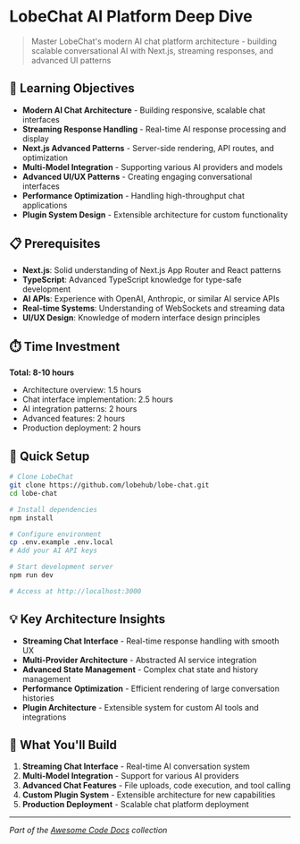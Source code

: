 # LobeChat AI Platform Deep Dive

> Master LobeChat's modern AI chat platform architecture - building scalable conversational AI with Next.js, streaming responses, and advanced UI patterns

## 🎯 Learning Objectives

- **Modern AI Chat Architecture** - Building responsive, scalable chat interfaces
- **Streaming Response Handling** - Real-time AI response processing and display
- **Next.js Advanced Patterns** - Server-side rendering, API routes, and optimization
- **Multi-Model Integration** - Supporting various AI providers and models
- **Advanced UI/UX Patterns** - Creating engaging conversational interfaces
- **Performance Optimization** - Handling high-throughput chat applications
- **Plugin System Design** - Extensible architecture for custom functionality

## 📋 Prerequisites

- **Next.js**: Solid understanding of Next.js App Router and React patterns
- **TypeScript**: Advanced TypeScript knowledge for type-safe development
- **AI APIs**: Experience with OpenAI, Anthropic, or similar AI service APIs
- **Real-time Systems**: Understanding of WebSockets and streaming data
- **UI/UX Design**: Knowledge of modern interface design principles

## ⏱️ Time Investment

**Total: 8-10 hours**
- Architecture overview: 1.5 hours
- Chat interface implementation: 2.5 hours
- AI integration patterns: 2 hours
- Advanced features: 2 hours
- Production deployment: 2 hours

## 🔧 Quick Setup

```bash
# Clone LobeChat
git clone https://github.com/lobehub/lobe-chat.git
cd lobe-chat

# Install dependencies
npm install

# Configure environment
cp .env.example .env.local
# Add your AI API keys

# Start development server
npm run dev

# Access at http://localhost:3000
```

## 💡 Key Architecture Insights

- **Streaming Chat Interface** - Real-time response handling with smooth UX
- **Multi-Provider Architecture** - Abstracted AI service integration
- **Advanced State Management** - Complex chat state and history management
- **Performance Optimization** - Efficient rendering of large conversation histories
- **Plugin Architecture** - Extensible system for custom AI tools and integrations

## 🎯 What You'll Build

1. **Streaming Chat Interface** - Real-time AI conversation system
2. **Multi-Model Integration** - Support for various AI providers
3. **Advanced Chat Features** - File uploads, code execution, and tool calling
4. **Custom Plugin System** - Extensible architecture for new capabilities
5. **Production Deployment** - Scalable chat platform deployment

---

*Part of the [Awesome Code Docs](../../README.md) collection*
